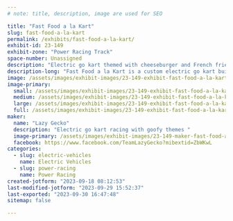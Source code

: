 ```yaml
---
# note: title, description, image are used for SEO

title: "Fast Food a la Kart"
slug: fast-food-a-la-kart
permalink: /exhibits/fast-food-a-la-kart/
exhibit-id: 23-149
exhibit-zone: "Power Racing Track"
space-number: Unassigned
description: "Electric go kart themed with cheeseburger and French fries in paradise "
description-long: "Fast Food a la Kart is a custom electric go kart built in Michigan. We designed the kart to look like a basket of french fries with a cheeseburger on top. We have a sound effects board to play various music and audio clips during races. The burger is made from EVA foam and the fries are pool noodles! "
image: /assets/images/exhibit-images/23-149-exhibit-fast-food-a-la-kart-20210919-224708-large.jpg
image-primary: 
  small: /assets/images/exhibit-images/23-149-exhibit-fast-food-a-la-kart-20210919-224708-small.jpg
  medium: /assets/images/exhibit-images/23-149-exhibit-fast-food-a-la-kart-20210919-224708-medium.jpg
  large: /assets/images/exhibit-images/23-149-exhibit-fast-food-a-la-kart-20210919-224708-large.jpg
  full: /assets/images/exhibit-images/23-149-exhibit-fast-food-a-la-kart-20210919-224708-full.jpg
maker: 
  name: "Lazy Gecko"
  description: "Electric go kart racing with goofy themes "
  image-primary: /assets/images/exhibit-images/23-149-maker-fast-food-a-la-kart-20211114-135134-medium.jpg
  facebook: https://www.facebook.com/TeamLazyGecko?mibextid=ZbWKwL
categories: 
  - slug: electric-vehicles
    name: Electric Vehicles
  - slug: power-racing
    name: Power Racing
created-jotform: "2023-09-18 08:12:53"
last-modified-jotform: "2023-09-29 15:52:37"
last-exported: "2023-09-30 16:47:48"
sitemap: false

---
```

